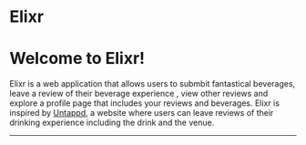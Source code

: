# Elixr

# Welcome to Elixr!

Elixr is a web application that allows users to submbit fantastical beverages, leave a review of their beverage experience , view other reviews and explore a profile page that includes your reviews and beverages. Elixr is inspired by [Untappd](https://untappd.com/), a website where users can leave reviews of their drinking experience including the drink and the venue.

***
